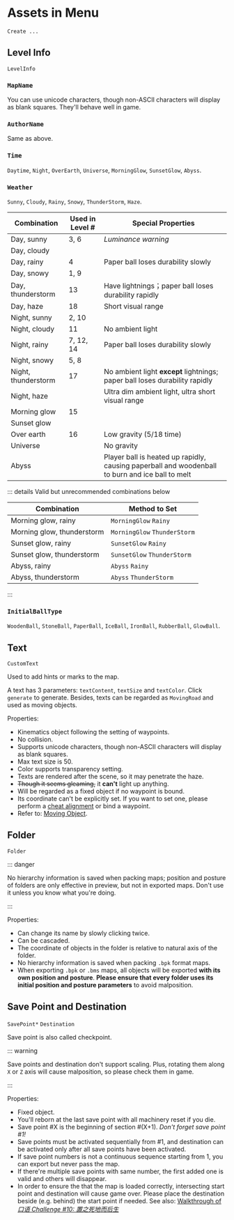 # Assets in Menu

`Create ...`

## Level Info

`LevelInfo`

### `MapName`

You can use unicode characters, though non-ASCII characters will display as blank squares. They'll behave well in game.

### `AuthorName`

Same as above.

### `Time`

`Daytime`, `Night`, `OverEarth`, `Universe`, `MorningGlow`, `SunsetGlow`, `Abyss`.

### `Weather`

`Sunny`, `Cloudy`, `Rainy`, `Snowy`, `ThunderStorm`, `Haze`.

| Combination         | Used in Level # | Special Properties                                                                              |
| ------------------- | --------------- | ----------------------------------------------------------------------------------------------- |
| Day, sunny          | 3, 6            | _Luminance warning_                                                                             |
| Day, cloudy         |                 |                                                                                                 |
| Day, rainy          | 4               | Paper ball loses durability slowly                                                              |
| Day, snowy          | 1, 9            |                                                                                                 |
| Day, thunderstorm   | 13              | Have lightnings；paper ball loses durability rapidly                                            |
| Day, haze           | 18              | Short visual range                                                                              |
| Night, sunny        | 2, 10           |                                                                                                 |
| Night, cloudy       | 11              | No ambient light                                                                                |
| Night, rainy        | 7, 12, 14       | Paper ball loses durability slowly                                                              |
| Night, snowy        | 5, 8            |                                                                                                 |
| Night, thunderstorm | 17              | No ambient light **except** lightnings; paper ball loses durability rapidly                     |
| Night, haze         |                 | Ultra dim ambient light, ultra short visual range                                               |
| Morning glow        | 15              |                                                                                                 |
| Sunset glow         |                 |                                                                                                 |
| Over earth          | 16              | Low gravity (5/18 time)                                                                         |
| Universe            |                 | No gravity                                                                                      |
| Abyss               |                 | Player ball is heated up rapidly, causing paperball and woodenball to burn and ice ball to melt |

::: details Valid but unrecommended combinations below

| Combination                | Method to Set                |
| -------------------------- | ---------------------------- |
| Morning glow, rainy        | `MorningGlow` `Rainy`        |
| Morning glow, thunderstorm | `MorningGlow` `ThunderStorm` |
| Sunset glow, rainy         | `SunsetGlow` `Rainy`         |
| Sunset glow, thunderstorm  | `SunsetGlow` `ThunderStorm`  |
| Abyss, rainy               | `Abyss` `Rainy`              |
| Abyss, thunderstorm        | `Abyss` `ThunderStorm`       |

:::

### `InitialBallType`

`WoodenBall`, `StoneBall`, `PaperBall`, `IceBall`, `IronBall`, `RubberBall`, `GlowBall`.

## Text

`CustomText`

Used to add hints or marks to the map.

A text has 3 parameters: `textContent`, `textSize` and `textColor`. Click `generate` to generate. Besides, texts can be regarded as `MovingRoad` and used as moving objects.

Properties:

- Kinematics object following the setting of waypoints.
- No collision.
- Supports unicode characters, though non-ASCII characters will display as blank squares.
- Max text size is 50.
- Color supports transparency setting.
- Texts are rendered after the scene, so it may penetrate the haze.
- ~~Though it seems gleaming,~~ it **can't** light up anything.
- Will be regarded as a fixed object if no waypoint is bound.
- Its coordinate can't be explicitly set. If you want to set one, please perform a [cheat alignment](/en/start/alignment.md#cheat-alignment) or bind a waypoint.
- Refer to: [Moving Object](/en/glossary/moving-object.md).

## Folder

`Folder`

::: danger

No hierarchy information is saved when packing maps; position and posture of folders are only effective in preview, but not in exported maps. Don't use it unless you know what you're doing.

:::

Properties:

- Can change its name by slowly clicking twice.
- Can be cascaded.
- The coordinate of objects in the folder is relative to natural axis of the folder.
- No hierarchy information is saved when packing `.bpk` format maps.
- When exporting `.bpk` or `.bms` maps, all objects will be exported **with its own position and posture**. **Please ensure that every folder uses its initial position and posture parameters** to avoid malposition.

## Save Point and Destination

`SavePoint*` `Destination`

Save point is also called checkpoint.

::: warning

Save points and destination don't support scaling. Plus, rotating them along `X` or `Z` axis will cause malposition, so please check them in game.

:::

Properties:

- Fixed object.
- You'll reborn at the last save point with all machinery reset if you die.
- Save point #X is the beginning of section #(X+1). _Don't forget save point #1!_
- Save points must be activated sequentially from #1, and destination can be activated only after all save points have been activated.
- If save point numbers is not a continuous sequence starting from 1, you can export but never pass the map.
- If there're multiple save points with same number, the first added one is valid and others will disappear.
- In order to ensure the that the map is loaded correctly, intersecting start point and destination will cause game over. Please place the destination beside (e.g. behind) the start point if needed.
  See also: [Walkthrough of _口语 Challenge #10: 置之死地而后生_](https://www.bilibili.com/video/BV1Xz4y1m7GC)
